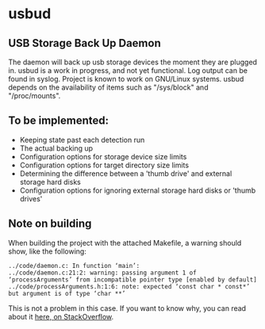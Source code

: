 usbud
=====

## USB Storage Back Up Daemon
The daemon will back up usb storage devices the moment they are plugged in.
usbud is a work in progress, and not yet functional.
Log output can be found in syslog.
Project is known to work on GNU/Linux systems. usbud depends on the availability of items such as "/sys/block" and "/proc/mounts".

## To be implemented:
- Keeping state past each detection run
- The actual backing up
- Configuration options for storage device size limits
- Configuration options for target directory size limits
- Determining the difference between a 'thumb drive' and external storage hard disks
- Configuration options for ignoring external storage hard disks or 'thumb drives'

## Note on building
When building the project with the attached Makefile, a warning should show, like the following:

    ../code/daemon.c: In function ‘main’:
    ../code/daemon.c:21:2: warning: passing argument 1 of ‘processArguments’ from incompatible pointer type [enabled by default]
    ../code/processArguments.h:1:6: note: expected ‘const char * const*’ but argument is of type ‘char **’

This is not a problem in this case. If you want to know why, you can read about it [here, on StackOverflow](http://stackoverflow.com/questions/12992407/warning-when-passing-non-const-parameter-to-a-function-that-expects-const-parame).
